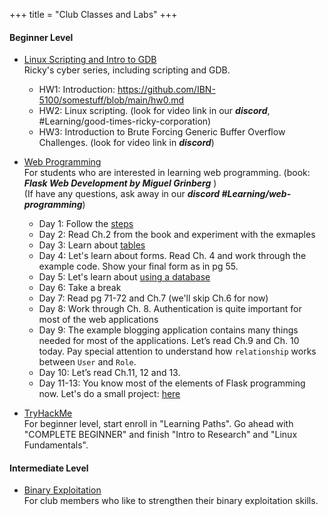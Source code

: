 +++
title = "Club Classes and Labs"
+++

#### Beginner Level ####

* [Linux Scripting and Intro to GDB](https://www.fweefwop.club/activities/)  
Ricky's cyber series, including scripting and GDB.   
    * HW1: Introduction: https://github.com/IBN-5100/somestuff/blob/main/hw0.md   
    * HW2: Linux scripting. (look for video link in our ***discord***, #Learning/good-times-ricky-corporation)         
    * HW3: Introduction to Brute Forcing Generic Buffer Overflow Challenges. (look for video link in ***discord***)     

* [Web Programming](https://www.fweefwop.club/activities/)   
For students who are interested in learning web programming. (book: ***Flask Web Development by Miguel Grinberg*** )    
(If have any questions, ask away in our ***discord #Learning/web-programming***)     
    * Day 1: Follow the [steps](https://github.com/fweefwop/WebProgramming/blob/main/Day01.md)    
    * Day 2: Read Ch.2 from the book and experiment with the exmaples      
    * Day 3: Learn about [tables](https://github.com/fweefwop/WebProgramming/blob/main/Day03.md)
    * Day 4: Let's learn about forms. Read Ch. 4 and work through the example code. Show your final form as in pg 55.
    * Day 5: Let's learn about [using a database](https://github.com/fweefwop/WebProgramming/blob/main/Day04and05.md)   
    * Day 6: Take a break 
    * Day 7: Read pg 71-72 and Ch.7 (we'll skip Ch.6 for now)    
    * Day 8: Work through Ch. 8. Authentication is quite important for most of the web applications      
    * Day 9: The example blogging application contains many things needed for most of the applications. Let’s read Ch.9 and Ch. 10 today. Pay special attention to understand how `relationship` works between `User` and `Role`.     
    * Day 10: Let’s read Ch.11, 12 and 13.   
    * Day 11-13: You know most of the elements of Flask programming now. Let's do a small project: [here](https://docs.google.com/document/d/1zAN0siz1dWvZrViEjNKYjVXRIMTlvdQMTCyCQTpLhPs/edit#heading=h.bs1wnajrv1t) 



* [TryHackMe](https://www.fweefwop.club/activities/)   
For beginner level, start enroll in "Learning Paths". Go ahead with "COMPLETE BEGINNER" and finish "Intro to Research" and "Linux Fundamentals".     


#### Intermediate Level ####
* [Binary Exploitation](https://www.handsonsecurity.net/resources.html)     
For club members who like to strengthen their binary exploitation skills. 


